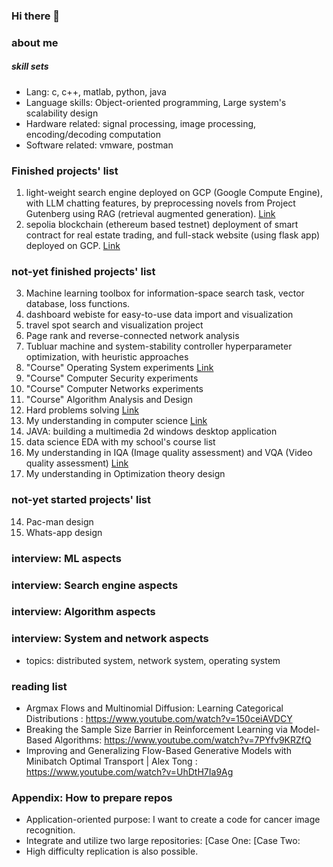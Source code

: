 ### Hi there 👋


### about me
##### skill sets
- Lang: c, c++, matlab, python, java
- Language skills: Object-oriented programming, Large system's scalability design
- Hardware related: signal processing, image processing, encoding/decoding computation
- Software related: vmware, postman

### Finished projects' list
1. light-weight search engine deployed on GCP (Google Compute Engine), with LLM chatting features, by preprocessing novels from Project Gutenberg using RAG (retrieval augmented generation). [Link](https://github.com/TeleViaBox/search-engine)
2. sepolia blockchain (ethereum based testnet) deployment of smart contract for real estate trading, and full-stack website (using flask app) deployed on GCP. [Link](https://github.com/TeleViaBox/blockchain-market)

### not-yet finished projects' list
3. Machine learning toolbox for information-space search task, vector database, loss functions.
4. dashboard webiste for easy-to-use data import and visualization
5. travel spot search and visualization project
6. Page rank and reverse-connected network analysis
7. Tubluar machine and system-stability controller hyperparameter optimization, with heuristic approaches
8. "Course" Operating System experiments [Link](https://github.com/TeleViaBox/pintos-prac)
9. "Course" Computer Security experiments
10. "Course" Computer Networks experiments
11. "Course" Algorithm Analysis and Design
12. Hard problems solving [Link](https://github.com/TeleViaBox/hard-prob-solv)
13. My understanding in computer science [Link](https://github.com/TeleViaBox/my-understanding-cs/)
14. JAVA: building a multimedia 2d windows desktop application
15. data science EDA with my school's course list
16. My understanding in IQA (Image quality assessment) and VQA (Video quality assessment) [Link](https://github.com/TeleViaBox/iqa-vqa-study)
17. My understanding in Optimization theory design

### not-yet started projects' list
14. Pac-man design
15. Whats-app design

### interview: ML aspects

### interview: Search engine aspects

### interview: Algorithm aspects

### interview: System and network aspects
- topics: distributed system, network system, operating system

### reading list
- Argmax Flows and Multinomial Diffusion: Learning Categorical Distributions
: https://www.youtube.com/watch?v=150ceiAVDCY
- Breaking the Sample Size Barrier in Reinforcement Learning via Model-Based Algorithms: https://www.youtube.com/watch?v=7PYfv9KRZfQ
- Improving and Generalizing Flow-Based Generative Models with Minibatch Optimal Transport | Alex Tong
: https://www.youtube.com/watch?v=UhDtH7Ia9Ag

### Appendix: How to prepare repos
- Application-oriented purpose: I want to create a code for cancer image recognition.
- Integrate and utilize two large repositories: [Case One: [Case Two:
- High difficulty replication is also possible.




<!--
**TeleViaBox/TeleViaBox** is a ✨ _special_ ✨ repository because its `README.md` (this file) appears on your GitHub profile.

Here are some ideas to get you started:

- 🔭 I’m currently working on ...
- 🌱 I’m currently learning ...
- 👯 I’m looking to collaborate on ...
- 🤔 I’m looking for help with ...
- 💬 Ask me about ...
- 📫 How to reach me: ...
- 😄 Pronouns: ...
- ⚡ Fun fact: ...
-->
